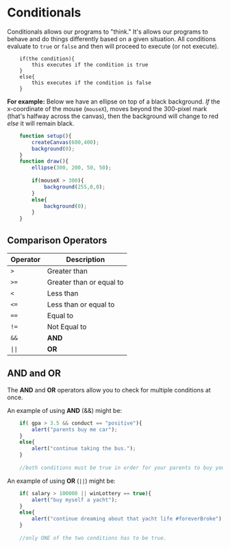 # Conditionals

Conditionals allows our programs to "think." It's allows our programs to behave and do things differently based on a given situation. All conditions evaluate to `true` or `false` and then will proceed to execute (or not execute).

```
    if(the condition){
        this executes if the condition is true
    }
    else{
        this executes if the condition is false
    }
```

**For example:** Below we have an ellipse on top of a black background. *If* the x-coordinate of the mouse (`mouseX`), moves beyond the 300-pixel mark (that's halfway across the canvas), then the background will change to red *else* it will remain black.
```javascript
    function setup(){
        createCanvas(600,400);
        background(0);
    }
    function draw(){
        ellipse(300, 200, 50, 50);
        
        if(mouseX > 300){
            background(255,0,0);
        }
        else{
            background(0);
        }
    }
```

## Comparison Operators

Operator | Description 
---------| ----------- 
`>`      | Greater than 
`>=`     | Greater than or equal to 
`<`      | Less than 
`<=`     | Less than or equal to 
`==`     | Equal to 
`!=`     | Not Equal to 
`&&`     | **AND** 
<code>&#124;&#124;</code>    | **OR** 

## AND and OR

The **AND** and **OR** operators allow you to check for multiple conditions at once.

An example of using **AND** (&&) might be:

```javascript
    if( gpa > 3.5 && conduct == "positive"){
        alert("parents buy me car");
    }
    else{
        alert("continue taking the bus.");
    }
    
    //both conditions must be true in order for your parents to buy you a car.
```

An example of using **OR** (`||`) might be:

```javascript
    if( salary > 100000 || winLottery == true){
        alert("buy myself a yacht");
    }
    else{
        alert("continue dreaming about that yacht life #foreverBroke");
    }
    
    //only ONE of the two conditions has to be true.
```
